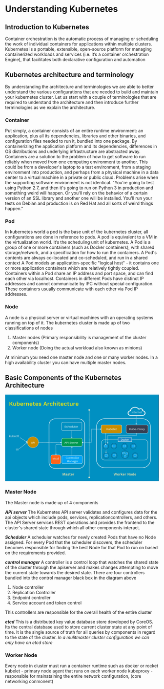 # Understanding Kubernetes #

## Introduction to Kubernetes ## 
Container orchestration is the automatic process of managing or scheduling the work of individual containers for applications within multiple clusters. Kubernetes is a portable, extensible, open-source platform for managing containerized workloads and services (i.e. it’s a container orchestration Engine), that facilitates both declarative configuration and automation

## Kubernetes architecture and terminology ##  
By understanding the architecture and terminologies we are able to better understand the various configurations that are needed to build and maintain your kubernetes cluster.
Let us start with a couple of terminologies that are required to understand the architecture and then introduce further terminologies as we explain the architecture.
### Container ### 
Put simply, a container consists of an entire runtime environment: an application, plus all its dependencies, libraries and other binaries, and configuration files needed to run it, bundled into one package. By containerizing the application platform and its dependencies, differences in OS distributions and underlying infrastructure are abstracted away.
 Containers are a solution to the problem of how to get software to run reliably when moved from one computing environment to another. This could be from a developer's laptop to a test environment, from a staging environment into production, and perhaps from a physical machine in a data center to a virtual machine in a private or public cloud. Problems arise when the supporting software environment is not identical. "You're going to test using Python 2.7, and then it's going to run on Python 3 in production and something weird will happen. Or you'll rely on the behavior of a certain version of an SSL library and another one will be installed. You'll run your tests on Debian and production is on Red Hat and all sorts of weird things happen."
### Pod ### 
In kubernetes world a pod is the base unit of the kubernetes cluster, all configurations are done in reference to pods. A pod is equivalent to a VM in the virtualization world.  It’s the scheduling unit of kubernetes. A Pod is a group of one or more containers (such as Docker containers), with shared storage/network, and a specification for how to run the containers. A Pod's contents are always co-located and co-scheduled, and run in a shared context A Pod models an application-specific "logical host" - it contains one or more application containers which are relatively tightly coupled.
Containers within a Pod share an IP address and port space, and can find each other via localhost. Containers in different Pods have distinct IP addresses and cannot communicate by IPC without special configuration. These containers usually communicate with each other via Pod IP addresses.

### Node ### 
A node is a physical server or virtual machines with an operating systems running on top of it.
The kubernetes cluster is made up of two classifications of nodes
1.	Master nodes (Primary responsibility is management of the cluster components)
2.	Worker node (Doing the actual workload also known as minions)

At minimum you need one master node and one or many worker nodes. In a high availability cluster you can have multiple master nodes. 

## Basic Components of the Kubernetes Architecture ##   


![picture alt](https://github.com/kamitu-sm/kubernetes/blob/master/Introduction/k8s-basic-architecture.png "KUBERNETES ARCHITECTURE") 

### Master Node ### 
The Master node is made up of 4 components

***API server***
The Kubernetes API server validates and configures data for the api objects which include pods, services, replicationcontrollers, and others. The API Server services REST operations and provides the frontend to the cluster's shared state through which all other components interact.

***Scheduler***
A scheduler watches for newly created Pods that have no Node assigned. For every Pod that the scheduler discovers, the scheduler becomes responsible for finding the best Node for that Pod to run on based on the requirements provided.

***control manager***
A controller is a control loop that watches the shared state of the cluster through the apiserver and makes changes attempting to move the current state towards the desired state.
There are four controllers bundled into the control manager black box in the diagram above
1. Node controller
2. Replication Controller
3. Endpoint controller
4. Service account and token control

This controllers are responsible for the overall health of the entire cluster

***etcd***
This is a distributed key value database store developed by CoreOS. Its the central database used to store current cluster state at any point of time. It is the single source of truth for all queries by components in regard to the state of the cluster. 
*In a mulitmaster cluster configuration we can only have on etcd store*

### Worker Node ### 
Every node in cluster must run a container runtime such as docker or rocket
kubelet - primary node agent that runs on each worker node 
kubeproxy - responsible for mainataining the entire network configuration, (core networking conmonent)

